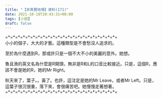 ```yaml
---
title: "【非真實地場】資料(171)"
date: 2021-10-18T20:43:31+08:00
tags: [小說]
draft: false
---
```


=\*=\*=\*=\*=\*=\*=\*=\*=\*=\*=\*=\*=\*=\*=\*=\*=\*=\*=\*=\*=\*=\*=  
小小的個子，大大的才藝。這種類型是不會愁沒人追求的。  

至於為什麼遇到R，那或許只是一個不大不小的美麗的意外。她想。  

魯且漁的英文名為什麼是R開頭，無非是R和L的口音比較接近。只是，這個R，應該不會是她的R，她的Mr Right。    

秋天來了，葉子。。黃了。也許，這注定是她的Mr Leave，或者Mr Left。只是，這葉子很沉很重，落下來，會很痛苦吧。她慢慢走著想著。    
=\*=\*=\*=\*=\*=\*=\*=\*=\*=\*=\*=\*=\*=\*=\*=\*=\*=\*=\*=\*=\*=\*=  